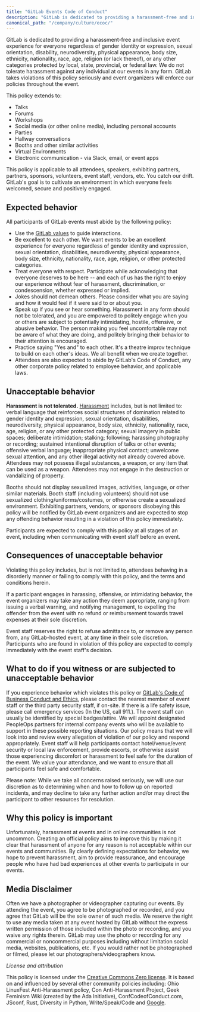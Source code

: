 ```yaml
---
title: "GitLab Events Code of Conduct"
description: "GitLab is dedicated to providing a harassment-free and inclusive event experience for everyone!"
canonical_path: "/company/culture/ecoc/"
---
```


GitLab is dedicated to providing a harassment-free and inclusive event experience for everyone regardless of gender identity or expression, sexual orientation, disability, neurodiversity, physical appearance, body size, ethnicity, nationality, race, age, religion (or lack thereof), or any other categories protected by local, state, provincial, or federal law. We do not tolerate harassment against any individual at our events in any form. GitLab takes violations of this policy seriously and event organizers will enforce our policies throughout the event.

This policy extends to:

- Talks
- Forums
- Workshops
- Social media (or other online media), including personal accounts
- Parties
- Hallway conversations
- Booths and other similar activities
- Virtual Environments
- Electronic communication - via Slack, email, or event apps

This policy is applicable to all attendees, speakers, exhibiting partners, partners, sponsors, volunteers, event staff, vendors, etc. You catch our drift. GitLab's goal is to cultivate an environment in which everyone feels welcomed, secure and positively engaged.

## Expected behavior

All participants of GitLab events must abide by the following policy:

- Use the [GitLab values](/handbook/values/#credit) to guide interactions.
- Be excellent to each other. We want events to be an excellent experience for everyone regardless of gender identity and expression, sexual orientation, disabilities, neurodiversity, physical appearance, body size, ethnicity, nationality, race, age, religion, or other protected categories.
- Treat everyone with respect. Participate while acknowledging that everyone deserves to be here -- and each of us has the right to enjoy our experience without fear of harassment, discrimination, or condescension, whether expressed or implied.
- Jokes should not demean others. Please consider what you are saying and how it would feel if it were said to or about you.
- Speak up if you see or hear something. Harassment in any form should not be tolerated, and you are empowered to politely engage when you or others are subject to potentially intimidating, hostile, offensive, or abusive behavior. The person making you feel uncomfortable may not be aware of what they are doing, and politely bringing their behavior to their attention is encouraged.
- Practice saying "Yes and" to each other. It's a theatre improv technique to build on each other's ideas. We all benefit when we create together.
- Attendees are also expected to abide by GitLab's Code of Conduct, any other corporate policy related to employee behavior, and applicable laws.

## Unacceptable behavior

**Harassment is not tolerated.** [Harassment](/handbook/people-group/anti-harassment/#types-of-harassment) includes, but is not limited to: verbal language that reinforces social structures of domination related to gender identity and expression, sexual orientation, disabilities, neurodiversity, physical appearance, body size, ethnicity, nationality, race, age, religion, or any other protected category; sexual imagery in public spaces; deliberate intimidation; stalking; following; harassing photography or recording; sustained intentional disruption of talks or other events; offensive verbal language; inappropriate physical contact; unwelcome sexual attention, and any other illegal activity not already covered above.
Attendees may not possess illegal substances, a weapon, or any item that can be used as a weapon. Attendees may not engage in the destruction or vandalizing of property.

Booths should not display sexualized images, activities, language, or other similar materials. Booth staff (including volunteers) should not use sexualized clothing/uniforms/costumes, or otherwise create a sexualized environment. Exhibiting partners, vendors, or sponsors disobeying this policy will be notified by GitLab event organizers and are expected to stop any offending behavior resulting in a violation of this policy immediately.

Participants are expected to comply with this policy at all stages of an event, including when communicating with event staff before an event.

## Consequences of unacceptable behavior

Violating this policy includes, but is not limited to, attendees behaving in a disorderly manner or failing to comply with this policy, and the terms and conditions herein.

If a participant engages in harassing, offensive, or intimidating behavior, the event organizers may take any action they deem appropriate, ranging from issuing a verbal warning, and notifying management, to expelling the offender from the event with no refund or reimbursement towards travel expenses at their sole discretion.

Event staff reserves the right to refuse admittance to, or remove any person from, any GitLab-hosted event, at any time in their sole discretion. Participants who are found in violation of this policy are expected to comply immediately with the event staff's decision.

## What to do if you witness or are subjected to unacceptable behavior

If you experience behavior which violates this policy or [GitLab's Code of Business Conduct and Ethics](https://ir.gitlab.com/static-files/7d8c7eb3-cb17-4d68-a607-1b7a1fa1c95d), please contact the nearest member of event staff or the third party security staff, if on-site. If there is a life safety issue, please call emergency services (In the US, call 911.). The event staff can usually be identified by special badges/attire. We will appoint designated PeopleOps partners for internal company events who will be available to support in these possible reporting situations. Our policy means that we will look into and review every allegation of violation of our policy and respond appropriately. Event staff will help participants contact hotel/venue/event security or local law enforcement, provide escorts, or otherwise assist those experiencing discomfort or harassment to feel safe for the duration of the event. We value your attendance, and we want to ensure that all participants feel safe and comfortable.

Please note: While we take all concerns raised seriously, we will use our discretion as to determining when and how to follow up on reported incidents, and may decline to take any further action and/or may direct the participant to other resources for resolution.

## Why this policy is important

Unfortunately, harassment at events and in online communities is not uncommon. Creating an official policy aims to improve this by making it clear that harassment of anyone for any reason is not acceptable within our events and communities.
By clearly defining expectations for behavior, we hope to prevent harassment, aim to provide reassurance, and encourage people who have had bad experiences at other events to participate in our events.

## Media Disclaimer

Often we have a photographer or videographer capturing our events. By attending the event, you agree to be photographed or recorded, and you agree that GitLab will be the sole owner of such media. We reserve the right to use any media taken at any event hosted by GitLab without the express written permission of those included within the photo or recording, and you waive any rights therein. GitLab may use the photo or recording for any commercial or noncommercial purposes including without limitation social media, websites, publications, etc. If you would rather not be photographed or filmed, please let our photographers/videographers know.

*License and attribution*

This policy is licensed under the [Creative Commons Zero license](https://creativecommons.org/publicdomain/zero/1.0/).
It is based on and influenced by several other community policies including: Ohio LinuxFest Anti-Harassment policy, Con Anti-Harassment Project, Geek Feminism Wiki (created by the Ada Initiative), ConfCodeofConduct.com, JSconf, Rust, Diversity in Python, Write/Speak/Code and [Google](https://www.google.com/events/policy/anti-harassmentpolicy.html).
